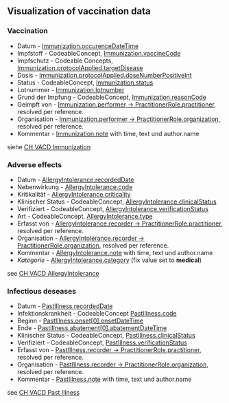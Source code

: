 ## Visualization of vaccination data

### Vaccination

- Datum - [Immunization.occurenceDateTime](http://fhir.ch/ig/ch-vacd/StructureDefinition-ch-vacd-immunization-definitions.html#Immunization.occurrence[x]:occurrenceDateTime)
- Impfstoff - CodeableConcept, [Immunization.vaccineCode](http://fhir.ch/ig/ch-vacd/StructureDefinition-ch-vacd-immunization-definitions.html#Immunization.vaccineCode)
- Impfschutz - Codeable Concepts, [Immunization.protocolApplied.targetDisease](http://fhir.ch/ig/ch-vacd/StructureDefinition-ch-vacd-immunization-definitions.html#Immunization.protocolApplied.targetDisease)
- Dosis - [Immunization.protocolApplied.doseNumberPositiveInt](http://fhir.ch/ig/ch-vacd/StructureDefinition-ch-vacd-immunization-definitions.html#Immunization.protocolApplied.doseNumber[x]:doseNumberPositiveInt)
- Status - CodeableConcept, [Immunization.status](http://fhir.ch/ig/ch-vacd/StructureDefinition-ch-vacd-immunization-definitions.html#Immunization.status)
- Lotnummer - [Immunization.lotnumber](http://fhir.ch/ig/ch-vacd/StructureDefinition-ch-vacd-immunization-definitions.html#Immunization.lotNumber)
- Grund der Impfung - CodeableConcept, [Immunization.reasonCode](http://fhir.ch/ig/ch-vacd/StructureDefinition-ch-vacd-immunization-definitions.html#Immunization.reasonCode)
- Geimpft von - [Immunization.performer -> PractitionerRole.practitioner](http://fhir.ch/ig/ch-vacd/StructureDefinition-ch-vacd-immunization-definitions.html#Immunization.performer), resolved per reference.
- Organisation - [Immunization.performer -> PractitionerRole.organization](http://fhir.ch/ig/ch-vacd/StructureDefinition-ch-vacd-immunization-definitions.html#Immunization.performer), resolved per reference.
- Kommentar - [Immunization.note](http://fhir.ch/ig/ch-vacd/StructureDefinition-ch-vacd-immunization-definitions.html#Immunization.note) with time, text und author.name

siehe [CH VACD Immunization](http://fhir.ch/ig/ch-vacd/StructureDefinition-ch-vacd-immunization.html)

### Adverse effects

- Datum - [AllergyIntolerance.recordedDate](http://fhir.ch/ig/ch-vacd/StructureDefinition-ch-vacd-allergyintolerances-definitions.html#AllergyIntolerance.recordedDate)
- Nebenwirkung - [AllergyIntolerance.code](http://fhir.ch/ig/ch-vacd/StructureDefinition-ch-vacd-allergyintolerances-definitions.html#AllergyIntolerance.code)
- Kritikalität - [AllergyIntolerance.criticality](http://fhir.ch/ig/ch-vacd/StructureDefinition-ch-vacd-allergyintolerances-definitions.html#AllergyIntolerance.criticality)
- Klinischer Status - CodeableConcept, [AllergyIntolerance.clinicalStatus](http://fhir.ch/ig/ch-vacd/StructureDefinition-ch-vacd-allergyintolerances-definitions.html#AllergyIntolerance.clinicalStatus)
- Verifiziert - CodeableConcept, [AllergyIntolerance.verificationStatus](http://fhir.ch/ig/ch-vacd/StructureDefinition-ch-vacd-allergyintolerances-definitions.html#AllergyIntolerance.verificationStatus)
- Art - CodeableConcept, [AllergyIntolerance.type](http://fhir.ch/ig/ch-vacd/StructureDefinition-ch-vacd-allergyintolerances-definitions.html#AllergyIntolerance.type)
- Erfasst von - [AllergyIntolerance.recorder -> PractitionerRole.practitioner](http://fhir.ch/ig/ch-vacd/StructureDefinition-ch-vacd-allergyintolerances-definitions.html#AllergyIntolerance.recorder), resolved per reference.
- Organisation - [AllergyIntolerance.recorder -> PractitionerRole.organization](http://fhir.ch/ig/ch-vacd/StructureDefinition-ch-vacd-allergyintolerances-definitions.html#AllergyIntolerance.recorder), resolved per reference.
- Kommentar - [AllergyIntolerance.note](http://fhir.ch/ig/ch-vacd/StructureDefinition-ch-vacd-allergyintolerances-definitions.html#AllergyIntolerance.note) with time, text und author.name
- *Kategorie* - [AllergyIntolerance.category](http://fhir.ch/ig/ch-vacd/StructureDefinition-ch-vacd-allergyintolerances-definitions.html#AllergyIntolerance.category) (fix value set to **medical**)

see [CH VACD AllergyIntolerance](http://fhir.ch/ig/ch-vacd/StructureDefinition-ch-vacd-allergyintolerances.html)

### Infectious deseases

- Datum - [PastIllness.recordedDate](http://fhir.ch/ig/ch-vacd/StructureDefinition-ch-vacd-pastillnesses-definitions.html#Condition.recordedDate)
- Infektionskrankheit - CodeableConcept [PastIllness.code](http://fhir.ch/ig/ch-vacd/StructureDefinition-ch-vacd-pastillnesses-definitions.html#Condition.recordedDate)
- Beginn - [PastIllness.onset[0].onsetDateTime](http://fhir.ch/ig/ch-vacd/StructureDefinition-ch-vacd-pastillnesses-definitions.html#Condition.onset)
- Ende - [PastIllness.abatement[0].abatementDateTime](http://fhir.ch/ig/ch-vacd/StructureDefinition-ch-vacd-pastillnesses-definitions.html#Condition.abatement)
- Klinischer Status - CodeableConcept, [PastIllness.clinicalStatus](http://fhir.ch/ig/ch-vacd/StructureDefinition-ch-vacd-pastillnesses-definitions.html#Condition.clinicalStatus)
- Verifiziert - CodeableConcept, [PastIllness.verificationStatus](http://fhir.ch/ig/ch-vacd/StructureDefinition-ch-vacd-pastillnesses-definitions.html#Condition.verificationStatus)
- Erfasst von - [PastIllness.recorder -> PractitionerRole.practitioner](http://fhir.ch/ig/ch-vacd/StructureDefinition-ch-vacd-pastillnesses-definitions.html#Condition.recorder), resolved per reference.
- Organisation - [PastIllness.recorder -> PractitionerRole.organization](http://fhir.ch/ig/ch-vacd/StructureDefinition-ch-vacd-pastillnesses-definitions.html#Condition.recorder), resolved per reference.
- Kommentar - [PastIllness.note](http://fhir.ch/ig/ch-vacd/StructureDefinition-ch-vacd-pastillnesses-definitions.html#Condition.note) with time, text und author.name

see [CH VACD Past Illness](http://fhir.ch/ig/ch-vacd/StructureDefinition-ch-vacd-pastillnesses-definitions.html#Condition.recordedDater.ch/ig/ch-vacd/StructureDefinition-ch-vacd-pastillnesses.html)
